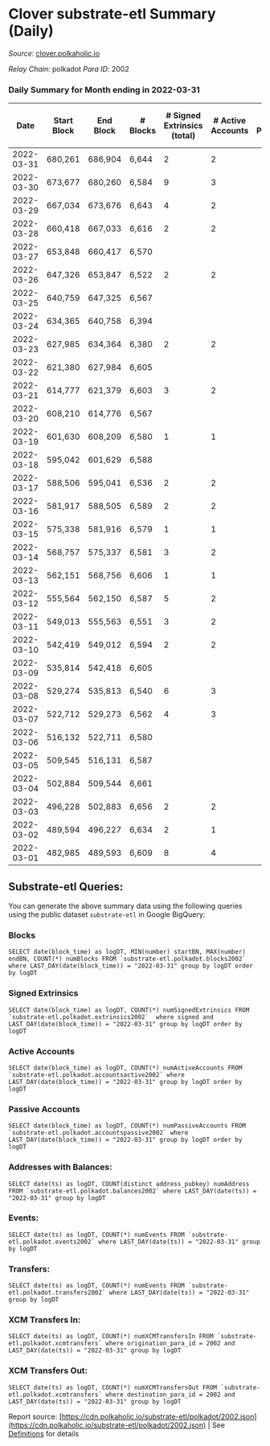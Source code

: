 # Clover substrate-etl Summary (Daily)

_Source_: [clover.polkaholic.io](https://clover.polkaholic.io)

*Relay Chain*: polkadot
*Para ID*: 2002



### Daily Summary for Month ending in 2022-03-31


| Date | Start Block | End Block | # Blocks | # Signed Extrinsics (total) | # Active Accounts | # Passive | # New | # Addresses with Balances | # Events | # Transfers | # XCM Transfers In | # XCM Transfers Out | Issues | 
| ---- | ----------- | --------- | -------- | --------------------------- | ----------------- | --------- | ----- | ------------------------- | -------- | ----------- | ------------------ | ------------------- | ------ |
| 2022-03-31 | 680,261 | 686,904 | 6,644 | 2 | 2 |  |  | 157 | 13,332 | 3 ($156.60) |   |   |  |
| 2022-03-30 | 673,677 | 680,260 | 6,584 | 9 | 3 |  |  | 152 | 13,207 |   |   |   |  |
| 2022-03-29 | 667,034 | 673,676 | 6,643 | 4 | 2 |  |  | 152 | 13,336 | 5 ($51.60) |   |   |  |
| 2022-03-28 | 660,418 | 667,033 | 6,616 | 2 | 2 |  |  | 146 | 13,328 | 3 ($12.84) |   |   |  |
| 2022-03-27 | 653,848 | 660,417 | 6,570 |  |  |  |  | 138 | 13,142 |   |   |   |  |
| 2022-03-26 | 647,326 | 653,847 | 6,522 | 2 | 2 |  |  | 138 | 13,073 |   |   |   |  |
| 2022-03-25 | 640,759 | 647,325 | 6,567 |  |  |  |  | 136 | 13,141 |   |   |   |  |
| 2022-03-24 | 634,365 | 640,758 | 6,394 |  |  |  |  | 136 | 12,794 |   |   |   |  |
| 2022-03-23 | 627,985 | 634,364 | 6,380 | 2 | 2 |  |  | 136 | 12,782 | 1 ($147.61) |   |   |  |
| 2022-03-22 | 621,380 | 627,984 | 6,605 |  |  |  |  | 134 | 13,217 |   |   |   |  |
| 2022-03-21 | 614,777 | 621,379 | 6,603 | 3 | 2 |  |  | 134 | 13,232 | 2 ($4.75) |   |   |  |
| 2022-03-20 | 608,210 | 614,776 | 6,567 |  |  |  |  | 134 | 13,141 |   |   |   |  |
| 2022-03-19 | 601,630 | 608,209 | 6,580 | 1 | 1 |  |  | 134 | 13,187 |   |   |   |  |
| 2022-03-18 | 595,042 | 601,629 | 6,588 |  |  |  |  | 133 | 13,355 | 1 ($6.52) |   |   |  |
| 2022-03-17 | 588,506 | 595,041 | 6,536 | 2 | 2 |  |  | 119 | 13,112 |   |   |   |  |
| 2022-03-16 | 581,917 | 588,505 | 6,589 | 2 | 2 |  |  | 118 | 13,190 |   |   |   |  |
| 2022-03-15 | 575,338 | 581,916 | 6,579 | 1 | 1 |  |  | 117 | 13,175 |   |   |   |  |
| 2022-03-14 | 568,757 | 575,337 | 6,581 | 3 | 2 |  |  | 116 | 13,180 | 2 ($0.66) |   |   |  |
| 2022-03-13 | 562,151 | 568,756 | 6,606 | 1 | 1 |  |  | 116 | 13,220 |   |   |   |  |
| 2022-03-12 | 555,564 | 562,150 | 6,587 | 5 | 2 |  |  | 116 | 13,198 | 2 ($265.54) |   |   |  |
| 2022-03-11 | 549,013 | 555,563 | 6,551 | 3 | 2 |  |  | 115 | 13,413 | 3 ($8.63) |   |   |  |
| 2022-03-10 | 542,419 | 549,012 | 6,594 | 2 | 2 |  |  | 86 | 13,208 |   |   |   |  |
| 2022-03-09 | 535,814 | 542,418 | 6,605 |  |  |  |  | 85 | 13,252 | 1 ($11.06) |   |   |  |
| 2022-03-08 | 529,274 | 535,813 | 6,540 | 6 | 3 |  |  | 84 | 13,458 | 13 ($629.79) |   |   |  |
| 2022-03-07 | 522,712 | 529,273 | 6,562 | 4 | 3 |  |  | 63 | 13,152 | 1 ($11.06) |   |   |  |
| 2022-03-06 | 516,132 | 522,711 | 6,580 |  |  |  |  | 60 | 13,166 |   |   |   |  |
| 2022-03-05 | 509,545 | 516,131 | 6,587 |  |  |  |  | 60 | 13,176 |   |   |   |  |
| 2022-03-04 | 502,884 | 509,544 | 6,661 |  |  |  |  | 60 | 13,327 |   |   |   |  |
| 2022-03-03 | 496,228 | 502,883 | 6,656 | 2 | 2 |  |  | 60 | 13,324 |   |   |   |  |
| 2022-03-02 | 489,594 | 496,227 | 6,634 | 2 | 1 |  |  | 59 | 13,285 |   |   |   |  |
| 2022-03-01 | 482,985 | 489,593 | 6,609 | 8 | 4 |  |  | 58 | 13,312 | 2 ($4.43) |   |   |  |

## Substrate-etl Queries:
You can generate the above summary data using the following queries using the public dataset `substrate-etl` in Google BigQuery:


### Blocks
```
SELECT date(block_time) as logDT, MIN(number) startBN, MAX(number) endBN, COUNT(*) numBlocks FROM `substrate-etl.polkadot.blocks2002`  where LAST_DAY(date(block_time)) = "2022-03-31" group by logDT order by logDT
```


### Signed Extrinsics
```
SELECT date(block_time) as logDT, COUNT(*) numSignedExtrinsics FROM `substrate-etl.polkadot.extrinsics2002`  where signed and LAST_DAY(date(block_time)) = "2022-03-31" group by logDT order by logDT
```


### Active Accounts
```
SELECT date(block_time) as logDT, COUNT(*) numActiveAccounts FROM `substrate-etl.polkadot.accountsactive2002` where LAST_DAY(date(block_time)) = "2022-03-31" group by logDT order by logDT
```


### Passive Accounts
```
SELECT date(block_time) as logDT, COUNT(*) numPassiveAccounts FROM `substrate-etl.polkadot.accountspassive2002` where LAST_DAY(date(block_time)) = "2022-03-31" group by logDT order by logDT
```


### Addresses with Balances:
```
SELECT date(ts) as logDT, COUNT(distinct address_pubkey) numAddress FROM `substrate-etl.polkadot.balances2002` where LAST_DAY(date(ts)) = "2022-03-31" group by logDT
```


### Events:
```
SELECT date(ts) as logDT, COUNT(*) numEvents FROM `substrate-etl.polkadot.events2002` where LAST_DAY(date(ts)) = "2022-03-31" group by logDT
```


### Transfers:
```
SELECT date(ts) as logDT, COUNT(*) numEvents FROM `substrate-etl.polkadot.transfers2002` where LAST_DAY(date(ts)) = "2022-03-31" group by logDT
```


### XCM Transfers In:
```
SELECT date(ts) as logDT, COUNT(*) numXCMTransfersIn FROM `substrate-etl.polkadot.xcmtransfers` where origination_para_id = 2002 and LAST_DAY(date(ts)) = "2022-03-31" group by logDT
```


### XCM Transfers Out:
```
SELECT date(ts) as logDT, COUNT(*) numXCMTransfersOut FROM `substrate-etl.polkadot.xcmtransfers` where destination_para_id = 2002 and LAST_DAY(date(ts)) = "2022-03-31" group by logDT
```



Report source: [https://cdn.polkaholic.io/substrate-etl/polkadot/2002.json](https://cdn.polkaholic.io/substrate-etl/polkadot/2002.json) | See [Definitions](/DEFINITIONS.md) for details
